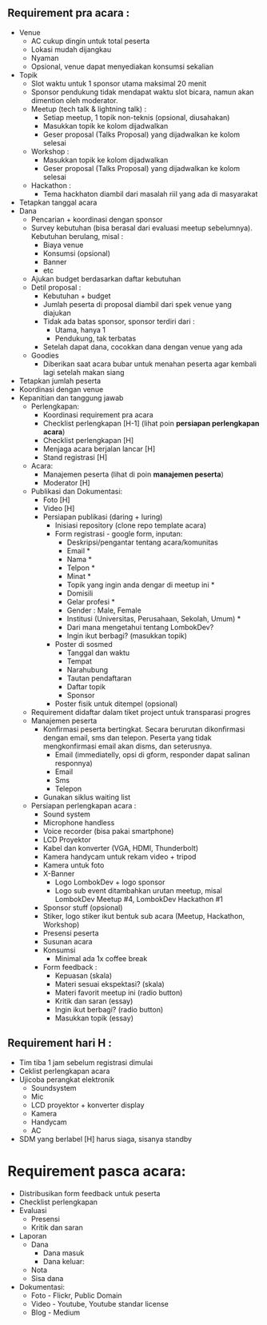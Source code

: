 
## Requirement pra acara :

- Venue
  - AC cukup dingin untuk total peserta
  - Lokasi mudah dijangkau
  - Nyaman
  - Opsional, venue dapat menyediakan konsumsi sekalian
- Topik
  - Slot waktu untuk 1 sponsor utama maksimal 20 menit
  - Sponsor pendukung tidak mendapat waktu slot bicara, namun akan dimention oleh moderator.
  - Meetup (tech talk & lightning talk) :
    - Setiap meetup, 1 topik non-teknis (opsional, diusahakan)
    - Masukkan topik ke kolom dijadwalkan
    - Geser proposal (Talks Proposal) yang dijadwalkan ke kolom selesai
  - Workshop :
    - Masukkan topik ke kolom dijadwalkan
    - Geser proposal (Talks Proposal) yang dijadwalkan ke kolom selesai
  - Hackathon :
    - Tema hackhaton diambil dari masalah riil yang ada di masyarakat
- Tetapkan tanggal acara
- Dana
  - Pencarian + koordinasi dengan sponsor
  - Survey kebutuhan (bisa berasal dari evaluasi meetup sebelumnya). Kebutuhan berulang, misal :
    - Biaya venue
    - Konsumsi (opsional)
    - Banner
    - etc
  - Ajukan budget berdasarkan daftar kebutuhan
  - Detil proposal :
    - Kebutuhan + budget
    - Jumlah peserta di proposal diambil dari spek venue yang diajukan
    - Tidak ada batas sponsor, sponsor terdiri dari :
      - Utama, hanya 1
      - Pendukung, tak terbatas
    - Setelah dapat dana, cocokkan dana dengan venue yang ada
  - Goodies
    - Diberikan saat acara bubar untuk menahan peserta agar kembali lagi setelah makan siang
- Tetapkan jumlah peserta
- Koordinasi dengan venue
- Kepanitian dan tanggung jawab
  - Perlengkapan:
    - Koordinasi requirement pra acara
    - Checklist perlengkapan [H-1] (lihat poin __persiapan perlengkapan acara__)
    - Checklist perlengkapan [H]
    - Menjaga acara berjalan lancar [H]
    - Stand registrasi [H]
  - Acara:
    - Manajemen peserta (lihat di poin __manajemen peserta__)
    - Moderator [H]
  - Publikasi dan Dokumentasi:
    - Foto [H]
    - Video [H]
    - Persiapan publikasi (daring + luring)
      - Inisiasi repository (clone repo template acara)
      - Form registrasi - google form, inputan:
        - Deskripsi/pengantar tentang acara/komunitas
        - Email *
        - Nama *
        - Telpon *
        - Minat *
        - Topik yang ingin anda dengar di meetup ini *
        - Domisili 
        - Gelar profesi *
        - Gender : Male, Female
        - Institusi (Universitas, Perusahaan, Sekolah, Umum) *
        - Dari mana mengetahui tentang LombokDev?
        - Ingin ikut berbagi? (masukkan topik)
      - Poster di sosmed
        - Tanggal dan waktu
        - Tempat
        - Narahubung
        - Tautan pendaftaran
        - Daftar topik
        - Sponsor
      - Poster fisik untuk ditempel (opsional)
   - Requirement didaftar dalam tiket project untuk transparasi progres
   - Manajemen peserta
     - Konfirmasi peserta bertingkat. Secara berurutan dikonfirmasi dengan email, sms dan telepon. Peserta yang tidak mengkonfirmasi email akan disms, dan seterusnya.
       - Email (immediatelly, opsi di gform, responder dapat salinan responnya)
       - Email
       - Sms
       - Telepon
     - Gunakan siklus waiting list
   - Persiapan perlengkapan acara :
     - Sound system
     - Microphone handless
     - Voice recorder (bisa pakai smartphone)
     - LCD Proyektor
     - Kabel dan konverter (VGA, HDMI, Thunderbolt) 
     - Kamera handycam untuk rekam video + tripod
     - Kamera untuk foto
     - X-Banner
       - Logo LombokDev + logo sponsor
       - Logo sub event ditambahkan urutan meetup, misal LombokDev Meetup #4,  LombokDev Hackathon #1
     - Sponsor stuff (opsional)
     - Stiker, logo stiker ikut bentuk sub acara (Meetup, Hackathon, Workshop)
     - Presensi peserta
     - Susunan acara
     - Konsumsi
       - Minimal ada 1x coffee break
     - Form feedback :
       - Kepuasan (skala)
       - Materi sesuai ekspektasi? (skala)
       - Materi favorit meetup ini (radio button)
       - Kritik dan saran (essay)
       - Ingin ikut berbagi? (radio button)
       - Masukkan topik (essay)

## Requirement hari H :
  - Tim tiba 1 jam sebelum registrasi dimulai
  - Ceklist perlengkapan acara
  - Ujicoba perangkat elektronik 
    - Soundsystem
    - Mic
    - LCD proyektor + konverter display 
    - Kamera
    - Handycam
    - AC
  - SDM yang berlabel [H] harus siaga, sisanya standby


# Requirement pasca acara:
  - Distribusikan form feedback untuk peserta
  - Checklist perlengkapan
  - Evaluasi
    - Presensi
    - Kritik dan saran 
  - Laporan
    - Dana
      - Dana masuk
      - Dana keluar:
    - Nota
    - Sisa dana
  - Dokumentasi:
    - Foto - Flickr, Public Domain
    - Video - Youtube, Youtube standar license 
    - Blog - Medium
